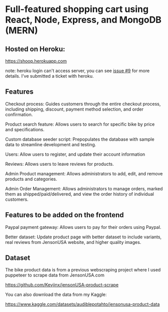 # Full-featured shopping cart using React, Node, Express, and MongoDB (MERN)

## Hosted on Heroku: 
https://shoop.herokuapp.com

note: heroku login can't access server, you can see [issue #9](https://github.com/Kevjinx/MERN-Project-Ecommerce-Shoop/issues/9) for more details. I've submitted a ticket with heroku. 

## Features

Checkout process: Guides customers through the entire checkout process, including shipping, discount, payment method selection, and order confirmation.

Product search feature: Allows users to search for specific bike by price and specifications.

Custom database seeder script: Prepopulates the database with sample data to streamline development and testing.

Users: Allow users to register, and update their account information

Reviews: Allows users to leave reviews for products.

Admin Product management: Allows administrators to add, edit, and remove products and categories.

Admin Order Management: Allows administrators to manage orders, marked them as shipped/paid/delivered, and view the order history of individual customers.

## Features to be added on the frontend 

Paypal payment gateway: Allows users to pay for their orders using Paypal.

Better dataset: Update product page with better dataset to include variants, real reviews from JensonUSA website, and higher quality images.

## Dataset

The bike product data is from a previous webscraping project where I used puppeteer to scrape data from JensonUSA.com

https://github.com/Kevjinx/jensonUSA-product-scrape

You can also download the data from my Kaggle:

https://www.kaggle.com/datasets/audiblepotahto/jensonusa-product-data
